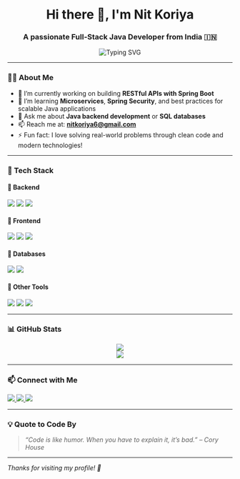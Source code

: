 <!-- GitHub Profile README for [Your Name] -->

<h1 align="center">Hi there 👋, I'm Nit Koriya</h1>
<h3 align="center">A passionate Full-Stack Java Developer from India 🇮🇳</h3>

<p align="center">
  <img src="https://readme-typing-svg.herokuapp.com?font=Fira+Code&size=22&pause=1000&center=true&vCenter=true&width=500&lines=Java+Full Stack+Developer+%F0%9F%92%BB;Spring+Boot+%7C+REST+APIs+%7C+MySQL;Frontend+with+HTML%2C+CSS%2C+JavaScript" alt="Typing SVG" />
</p>

---

### 🧑‍💻 About Me
- 🔭 I’m currently working on building **RESTful APIs with Spring Boot**
- 🌱 I’m learning **Microservices**, **Spring Security**, and best practices for scalable Java applications
- 💬 Ask me about **Java backend development** or **SQL databases**
- 📫 Reach me at: **nitkoriya6@gmail.com**
- ⚡ Fun fact: I love solving real-world problems through clean code and modern technologies!

---

### 🚀 Tech Stack

#### 🔹 Backend
<p>
  <img src="https://img.shields.io/badge/Java-ED8B00?style=for-the-badge&logo=openjdk&logoColor=white"/>
  <img src="https://img.shields.io/badge/Spring-6DB33F?style=for-the-badge&logo=spring&logoColor=white"/>
  <img src="https://img.shields.io/badge/Spring_Boot-6DB33F?style=for-the-badge&logo=spring-boot&logoColor=white"/>
</p>

#### 🔹 Frontend
<p>
  <img src="https://img.shields.io/badge/HTML5-E34F26?style=for-the-badge&logo=html5&logoColor=white"/>
  <img src="https://img.shields.io/badge/CSS3-1572B6?style=for-the-badge&logo=css3&logoColor=white"/>
  <img src="https://img.shields.io/badge/JavaScript-F7DF1E?style=for-the-badge&logo=javascript&logoColor=black"/>
</p>

#### 🔹 Databases
<p>
  <img src="https://img.shields.io/badge/MySQL-4479A1?style=for-the-badge&logo=mysql&logoColor=white"/>
  <img src="https://img.shields.io/badge/MongoDB-4EA94B?style=for-the-badge&logo=mongodb&logoColor=white"/>
</p>

#### 🔹 Other Tools
<p>
  <img src="https://img.shields.io/badge/Git-F05032?style=for-the-badge&logo=git&logoColor=white"/>
  <img src="https://img.shields.io/badge/Postman-FF6C37?style=for-the-badge&logo=postman&logoColor=white"/>
  <img src="https://img.shields.io/badge/C-00599C?style=for-the-badge&logo=c&logoColor=white"/>
</p>

---

### 📊 GitHub Stats

<p align="center">
  <img src="https://github-readme-stats.vercel.app/api?username=koriyanit&show_icons=true&theme=radical" />
  <br/>
  <img src="https://github-readme-stats.vercel.app/api/top-langs/?username=koriyanit&layout=compact&theme=radical" />
</p>

---

### 📫 Connect with Me
<p>
  <a href="https://www.linkedin.com/in/nit-koriya-074a0529a/" target="_blank">
    <img src="https://img.shields.io/badge/LinkedIn-blue?style=for-the-badge&logo=linkedin&logoColor=white"/>
  </a>
  <a href="mailto:nitkoriya6@gmail.com">
    <img src="https://img.shields.io/badge/Gmail-D14836?style=for-the-badge&logo=gmail&logoColor=white"/>
  </a>
  <a href="#" target="_blank" rel="noopener noreferrer">
    <img src="https://img.shields.io/badge/Portfolio-20232A?style=for-the-badge&logo=internet-explorer&logoColor=white"/>
  </a>
</p>

---

### 💡 Quote to Code By
> *“Code is like humor. When you have to explain it, it’s bad.” – Cory House*

---

_Thanks for visiting my profile! 🚀_

